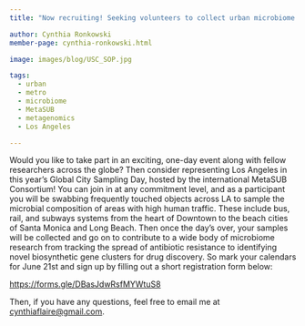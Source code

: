```yaml
---
title: "Now recruiting! Seeking volunteers to collect urban microbiome samples and represent Los Angeles as part of a day-long event on 6/30"

author: Cynthia Ronkowski
member-page: cynthia-ronkowski.html

image: images/blog/USC_SOP.jpg

tags:
  - urban
  - metro
  - microbiome 
  - MetaSUB
  - metagenomics  
  - Los Angeles

---
```


Would you like to take part in an exciting, one-day event along with fellow researchers across the globe? Then consider representing Los Angeles in this year’s Global City Sampling Day, hosted by the international MetaSUB Consortium! You can join in at any commitment level, and as a participant you will be swabbing frequently touched objects across LA to sample the microbial composition of areas with high human traffic. These include bus, rail, and subways systems from the heart of Downtown to the beach cities of Santa Monica and Long Beach. Then once the day’s over, your samples will be collected and go on to contribute to a wide body of microbiome research from tracking the spread of antibiotic resistance to identifying novel biosynthetic gene clusters for drug discovery. So mark your calendars for June 21st and sign up by filling out a short registration form below:

https://forms.gle/DBasJdwRsfMYWtuS8

Then, if you have any questions, feel free to email me at [cynthiaflaire@gmail.com](mailto:cynthiaflaire@gmail.com).

